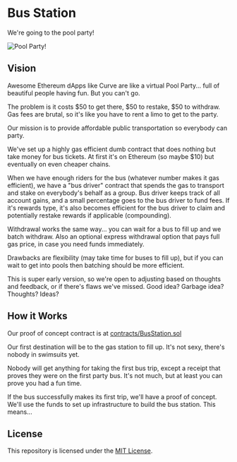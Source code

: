 # Bus Station
We're going to the pool party!

![Pool Party!](poolparty.jpg)

## Vision

Awesome Ethereum dApps like Curve are like a virtual Pool Party... full of beautiful people having fun.  But you can't go.

The problem is it costs $50 to get there, $50 to restake, $50 to withdraw.  Gas fees are brutal, so it's like you have to rent a limo to get to the party.

Our mission is to provide affordable public transportation so everybody can party.  

We've set up a highly gas efficient dumb contract that does nothing but take money for bus tickets.  At first it's on Ethereum (so maybe $10) but eventually on even cheaper chains.

When we have enough riders for the bus (whatever number makes it gas efficient), we have a "bus driver" contract that spends the gas to transport and stake on everybody's behalf as a group.  Bus driver keeps track of all account gains, and a small percentage goes to the bus driver to fund fees.  If it's rewards type, it's also becomes efficient for the bus driver to claim and potentially restake rewards if applicable (compounding).

Withdrawal works the same way... you can wait for a bus to fill up and we batch withdraw.  Also an optional express withdrawal option that pays full gas price, in case you need funds immediately.

Drawbacks are flexibility (may take time for buses to fill up), but if you can wait to get into pools then batching should be more efficient.

This is super early version, so we're open to adjusting based on thoughts and feedback, or if there's flaws we've missed.  Good idea?  Garbage idea?  Thoughts?  Ideas?

## How it Works

Our proof of concept contract is at [contracts/BusStation.sol](contracts/BusStation.sol)

Our first destination will be to the gas station to fill up.  It's not sexy, there's nobody in swimsuits yet.  

Nobody will get anything for taking the first bus trip, except a receipt that proves they were on the first party bus.  It's not much, but at least you can prove you had a fun time.

If the bus successfully makes its first trip, we'll have a proof of concept.  We'll use the funds to set up infrastructure to build the bus station.  This means...

## License

This repository is licensed under the [MIT License](LICENSE).

